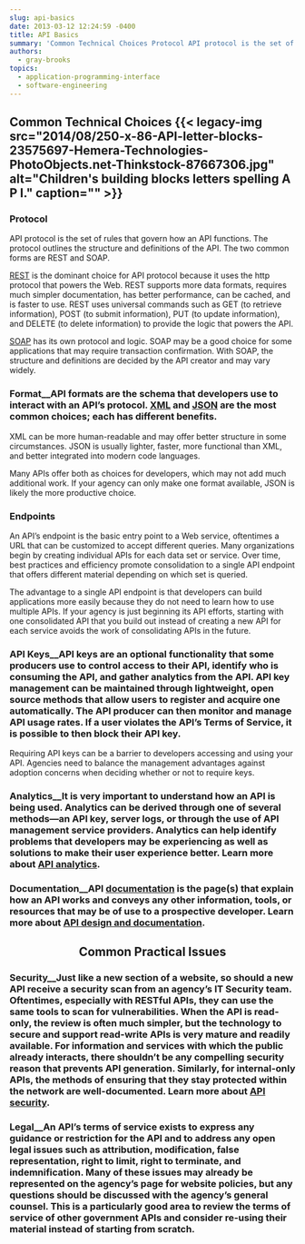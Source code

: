 ```yaml
---
slug: api-basics
date: 2013-03-12 12:24:59 -0400
title: API Basics
summary: 'Common Technical Choices Protocol API protocol is the set of rules that govern how an API functions. The protocol outlines the structure and definitions of the API. The two common forms are REST and SOAP. REST is the dominant choice for API protocol because it uses the http protocol that powers the Web. REST supports more'
authors:
  - gray-brooks
topics:
  - application-programming-interface
  - software-engineering
---
```


## Common Technical Choices {{< legacy-img src="2014/08/250-x-86-API-letter-blocks-23575697-Hemera-Technologies-PhotoObjects.net-Thinkstock-87667306.jpg" alt="Children's building blocks letters spelling A P I." caption="" >}} 

### Protocol

API protocol is the set of rules that govern how an API functions. The protocol outlines the structure and definitions of the API. The two common forms are REST and SOAP.

[REST](http://en.wikipedia.org/wiki/Representational_state_transfer) is the dominant choice for API protocol because it uses the http protocol that powers the Web. REST supports more data formats, requires much simpler documentation, has better performance, can be cached, and is faster to use. REST uses universal commands such as GET (to retrieve information), POST (to submit information), PUT (to update information), and DELETE (to delete information) to provide the logic that powers the API.

[SOAP](http://en.wikipedia.org/wiki/SOAP) has its own protocol and logic. SOAP may be a good choice for some applications that may require transaction confirmation. With SOAP, the structure and definitions are decided by the API creator and may vary widely.

### Format_​_API formats are the schema that developers use to interact with an API&#8217;s protocol. [XML](http://en.wikipedia.org/wiki/XML) and [JSON](http://en.wikipedia.org/wiki/JSON) are the most common choices; each has different benefits.

XML can be more human-readable and may offer better structure in some circumstances. JSON is usually lighter, faster, more functional than XML, and better integrated into modern code languages.

Many APIs offer both as choices for developers, which may not add much additional work. If your agency can only make one format available, JSON is likely the more productive choice.

### Endpoints

An API’s endpoint is the basic entry point to a Web service, oftentimes a URL that can be customized to accept different queries. Many organizations begin by creating individual APIs for each data set or service. Over time, best practices and efficiency promote consolidation to a single API endpoint that offers different material depending on which set is queried.

The advantage to a single API endpoint is that developers can build applications more easily because they do not need to learn how to use multiple APIs. If your agency is just beginning its API efforts, starting with one consolidated API that you build out instead of creating a new API for each service avoids the work of consolidating APIs in the future.

### API Keys_​_API keys are an optional functionality that some producers use to control access to their API, identify who is consuming the API, and gather analytics from the API. API key management can be maintained through lightweight, open source methods that allow users to register and acquire one automatically. The API producer can then monitor and manage API usage rates. If a user violates the API’s Terms of Service, it is possible to then block their API key.

Requiring API keys can be a barrier to developers accessing and using your API. Agencies need to balance the management advantages against adoption concerns when deciding whether or not to require keys.

### Analytics_​_It is very important to understand how an API is being used. Analytics can be derived through one of several methods—an API key, server logs, or through the use of API management service providers. Analytics can help identify problems that developers may be experiencing as well as solutions to make their user experience better. Learn more about [API analytics](https://digital.gov/2013/03/12/api-analytics/ "API Analytics").

### Documentation_​_API [documentation](https://digital.gov/2013/03/12/api-design-and-documentation/ "API Design and Documentation") is the page(s) that explain how an API works and conveys any other information, tools, or resources that may be of use to a prospective developer. Learn more about [API design and documentation](https://digital.gov/2013/03/12/api-design-and-documentation/ "API Design and Documentation").

<h2 style="text-align: center">
  Common Practical Issues
</h2>

### Security_​_Just like a new section of a website, so should a new API receive a security scan from an agency’s IT Security team. Oftentimes, especially with RESTful APIs, they can use the same tools to scan for vulnerabilities. When the API is read-only, the review is often much simpler, but the technology to secure and support read-write APIs is very mature and readily available. For information and services with which the public already interacts, there shouldn’t be any compelling security reason that prevents API generation. Similarly, for internal-only APIs, the methods of ensuring that they stay protected within the network are well-documented. Learn more about [API security](https://digital.gov/2013/07/29/api-security/ "API Security").

### Legal_​_An API&#8217;s terms of service exists to express any guidance or restriction for the API and to address any open legal issues such as attribution, modification, false representation, right to limit, right to terminate, and indemnification. Many of these issues may already be represented on the agency’s page for website policies, but any questions should be discussed with the agency’s general counsel. This is a particularly good area to review the terms of service of other government APIs and consider re-using their material instead of starting from scratch.
